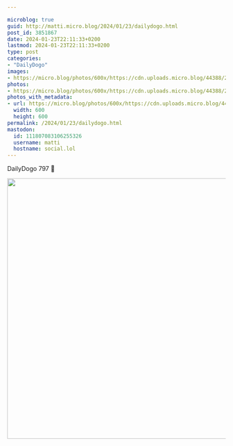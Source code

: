 ```yaml
---

microblog: true
guid: http://matti.micro.blog/2024/01/23/dailydogo.html
post_id: 3851867
date: 2024-01-23T22:11:33+0200
lastmod: 2024-01-23T22:11:33+0200
type: post
categories:
- "DailyDogo"
images:
- https://micro.blog/photos/600x/https://cdn.uploads.micro.blog/44388/2024/d3fa1d6c1077499f864a45b87bd1d681.jpg
photos:
- https://micro.blog/photos/600x/https://cdn.uploads.micro.blog/44388/2024/d3fa1d6c1077499f864a45b87bd1d681.jpg
photos_with_metadata:
- url: https://micro.blog/photos/600x/https://cdn.uploads.micro.blog/44388/2024/d3fa1d6c1077499f864a45b87bd1d681.jpg
  width: 600
  height: 600
permalink: /2024/01/23/dailydogo.html
mastodon:
  id: 111807083106255326
  username: matti
  hostname: social.lol
---
```

DailyDogo 797 🐶

<img src="/media/uploads/2024/d3fa1d6c1077499f864a45b87bd1d681.jpg" width="600" height="600" alt="" />
